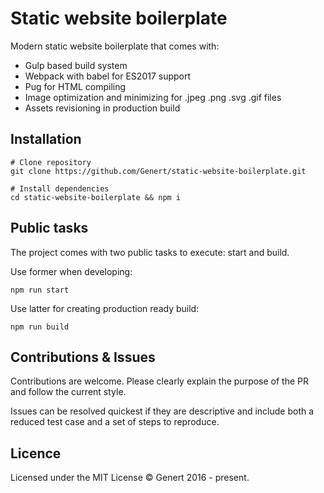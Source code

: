# Static website boilerplate
Modern static website boilerplate that comes with:
* Gulp based build system
* Webpack with babel for ES2017 support
* Pug for HTML compiling
* Image optimization and minimizing for .jpeg .png .svg .gif files
* Assets revisioning in production build

## Installation
```shell
# Clone repository
git clone https://github.com/Genert/static-website-boilerplate.git

# Install dependencies
cd static-website-boilerplate && npm i
```

## Public tasks
The project comes with two public tasks to execute: start and build.

Use former when developing:
```shell
npm run start
```

Use latter for creating production ready build:
```shell
npm run build
```

## Contributions & Issues
Contributions are welcome. Please clearly explain the purpose of the PR and follow the current style.

Issues can be resolved quickest if they are descriptive and include both a reduced test case and a set of steps to reproduce.

## Licence
Licensed under the MIT License © Genert 2016 - present.
